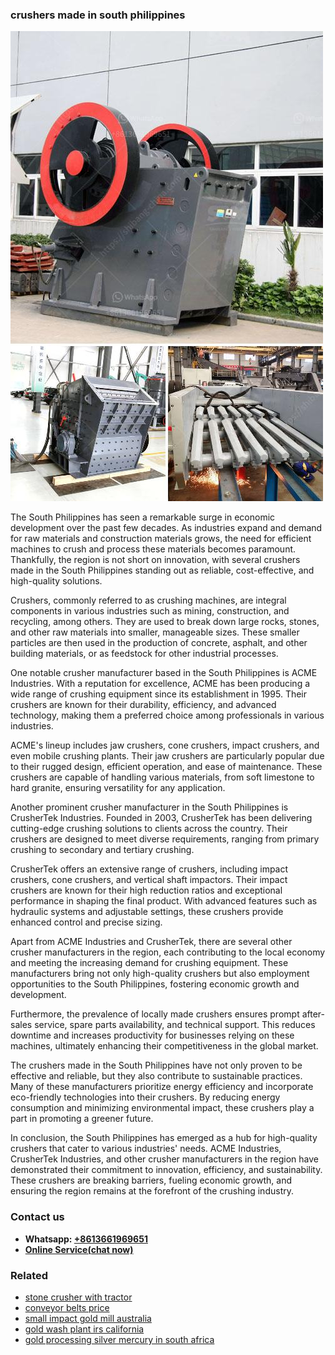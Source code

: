 <h3>crushers made in south philippines</h3><img src='1708589432.jpg' alt=''><p>The South Philippines has seen a remarkable surge in economic development over the past few decades. As industries expand and demand for raw materials and construction materials grows, the need for efficient machines to crush and process these materials becomes paramount. Thankfully, the region is not short on innovation, with several crushers made in the South Philippines standing out as reliable, cost-effective, and high-quality solutions.</p><p>Crushers, commonly referred to as crushing machines, are integral components in various industries such as mining, construction, and recycling, among others. They are used to break down large rocks, stones, and other raw materials into smaller, manageable sizes. These smaller particles are then used in the production of concrete, asphalt, and other building materials, or as feedstock for other industrial processes.</p><p>One notable crusher manufacturer based in the South Philippines is ACME Industries. With a reputation for excellence, ACME has been producing a wide range of crushing equipment since its establishment in 1995. Their crushers are known for their durability, efficiency, and advanced technology, making them a preferred choice among professionals in various industries.</p><p>ACME's lineup includes jaw crushers, cone crushers, impact crushers, and even mobile crushing plants. Their jaw crushers are particularly popular due to their rugged design, efficient operation, and ease of maintenance. These crushers are capable of handling various materials, from soft limestone to hard granite, ensuring versatility for any application.</p><p>Another prominent crusher manufacturer in the South Philippines is CrusherTek Industries. Founded in 2003, CrusherTek has been delivering cutting-edge crushing solutions to clients across the country. Their crushers are designed to meet diverse requirements, ranging from primary crushing to secondary and tertiary crushing.</p><p>CrusherTek offers an extensive range of crushers, including impact crushers, cone crushers, and vertical shaft impactors. Their impact crushers are known for their high reduction ratios and exceptional performance in shaping the final product. With advanced features such as hydraulic systems and adjustable settings, these crushers provide enhanced control and precise sizing.</p><p>Apart from ACME Industries and CrusherTek, there are several other crusher manufacturers in the region, each contributing to the local economy and meeting the increasing demand for crushing equipment. These manufacturers bring not only high-quality crushers but also employment opportunities to the South Philippines, fostering economic growth and development.</p><p>Furthermore, the prevalence of locally made crushers ensures prompt after-sales service, spare parts availability, and technical support. This reduces downtime and increases productivity for businesses relying on these machines, ultimately enhancing their competitiveness in the global market.</p><p>The crushers made in the South Philippines have not only proven to be effective and reliable, but they also contribute to sustainable practices. Many of these manufacturers prioritize energy efficiency and incorporate eco-friendly technologies into their crushers. By reducing energy consumption and minimizing environmental impact, these crushers play a part in promoting a greener future.</p><p>In conclusion, the South Philippines has emerged as a hub for high-quality crushers that cater to various industries' needs. ACME Industries, CrusherTek Industries, and other crusher manufacturers in the region have demonstrated their commitment to innovation, efficiency, and sustainability. These crushers are breaking barriers, fueling economic growth, and ensuring the region remains at the forefront of the crushing industry.</p><h3>Contact us</h3><ul><li><strong>Whatsapp:&nbsp;<a href="https://wa.me/8613661969651">+8613661969651</a></strong></li><li><a href="https://swt.shibang-china.com/?git&amp;zhl&amp;crushers made in south philippines"><strong>Online Service(chat now)</strong></a></li></ul><h3>Related</h3><ul><li><a href='stone crusher with tractor.md'>stone crusher with tractor</a></li><li><a href='conveyor belts price.md'>conveyor belts price</a></li><li><a href='small impact gold mill australia.md'>small impact gold mill australia</a></li><li><a href='gold wash plant irs california.md'>gold wash plant irs california</a></li><li><a href='gold processing silver mercury in south africa.md'>gold processing silver mercury in south africa</a></li></ul>